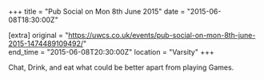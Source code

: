 +++
title = "Pub Social on Mon 8th June 2015"
date = "2015-06-08T18:30:00Z"

[extra]
original = "https://uwcs.co.uk/events/pub-social-on-mon-8th-june-2015-1474489109492/"    
end_time = "2015-06-08T20:30:00Z"
location = "Varsity"
+++

Chat, Drink, and eat what could be better apart from playing Games.

